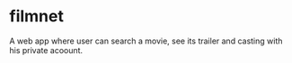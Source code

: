 # filmnet
A web app where user can search a movie, see its trailer and casting with his private acoount.
